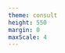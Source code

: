 ```yaml
---
theme: consult
height: 550
margin: 0
maxScale: 4
---
```

<!-- slide template="[[gym-rest]]" -->

<audio data-autoplay src="/dist/sounds/Sascha7.mp3"/>

::: title
## Rest
:::

::: instruction

![](https://c.tenor.com/FxCJGKCeVBIAAAAC/take-a-break-break.gif)<!-- element style="width:500px;object-fit:contain" -->

:::

